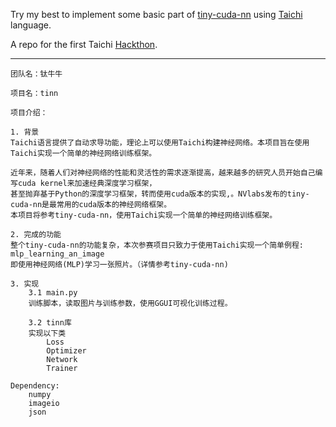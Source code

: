 Try my best to implement some basic part of [tiny-cuda-nn](https://github.com/NVlabs/tiny-cuda-nn) using [Taichi](https://docs.taichi-lang.org/) language.

A repo for the first Taichi [Hackthon](https://forum.taichi-lang.cn/t/topic/3506).


---

```
团队名：钛牛牛

项目名：tinn

项目介绍：

1. 背景
Taichi语言提供了自动求导功能，理论上可以使用Taichi构建神经网络。本项目旨在使用Taichi实现一个简单的神经网络训练框架。

近年来，随着人们对神经网络的性能和灵活性的需求逐渐提高，越来越多的研究人员开始自己编写cuda kernel来加速经典深度学习框架，
甚至抛弃基于Python的深度学习框架，转而使用cuda版本的实现,。NVlabs发布的tiny-cuda-nn是最常用的cuda版本的神经网络框架。
本项目将参考tiny-cuda-nn，使用Taichi实现一个简单的神经网络训练框架。

2. 完成的功能
整个tiny-cuda-nn的功能复杂，本次参赛项目只致力于使用Taichi实现一个简单例程: mlp_learning_an_image
即使用神经网络(MLP)学习一张照片。（详情参考tiny-cuda-nn)

3. 实现
    3.1 main.py
    训练脚本，读取图片与训练参数，使用GGUI可视化训练过程。

    3.2 tinn库
    实现以下类
        Loss
        Optimizer
        Network
        Trainer

Dependency:
    numpy
    imageio
    json

```
